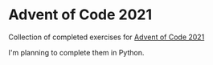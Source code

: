 # Advent of Code 2021
Collection of completed exercises for [Advent of Code 2021](https://adventofcode.com/)

I'm planning to complete them in Python.
